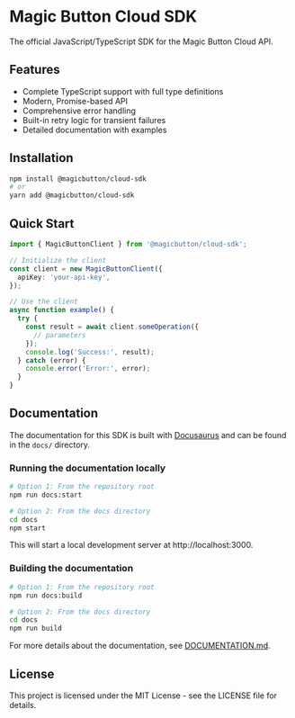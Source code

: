 # Magic Button Cloud SDK

The official JavaScript/TypeScript SDK for the Magic Button Cloud API.

## Features

- Complete TypeScript support with full type definitions
- Modern, Promise-based API
- Comprehensive error handling
- Built-in retry logic for transient failures
- Detailed documentation with examples

## Installation

```bash
npm install @magicbutton/cloud-sdk
# or
yarn add @magicbutton/cloud-sdk
```

## Quick Start

```typescript
import { MagicButtonClient } from '@magicbutton/cloud-sdk';

// Initialize the client
const client = new MagicButtonClient({
  apiKey: 'your-api-key',
});

// Use the client
async function example() {
  try {
    const result = await client.someOperation({
      // parameters
    });
    console.log('Success:', result);
  } catch (error) {
    console.error('Error:', error);
  }
}
```

## Documentation

The documentation for this SDK is built with [Docusaurus](https://docusaurus.io/) and can be found in the `docs/` directory.

### Running the documentation locally

```bash
# Option 1: From the repository root
npm run docs:start

# Option 2: From the docs directory
cd docs
npm start
```

This will start a local development server at http://localhost:3000.

### Building the documentation

```bash
# Option 1: From the repository root
npm run docs:build

# Option 2: From the docs directory
cd docs
npm run build
```

For more details about the documentation, see [DOCUMENTATION.md](DOCUMENTATION.md).

## License

This project is licensed under the MIT License - see the LICENSE file for details.